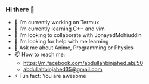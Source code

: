### Hi there 👋

- 🔭 I’m currently working on Termux
- 🌱 I’m currently learning C++ and vim
- 👯 I’m looking to collaborate with JonayedMohiuddin
- 🤔 I’m looking for help with me learning
- 💬 Ask me about Anime, Programming or Physics
- 📫 How to reach me:
  - https://m.facebook.com/abdullahbinjahed.abj.50
  - abdullahbinjahed35@gmail.com
- ⚡ Fun fact: You are awesome
